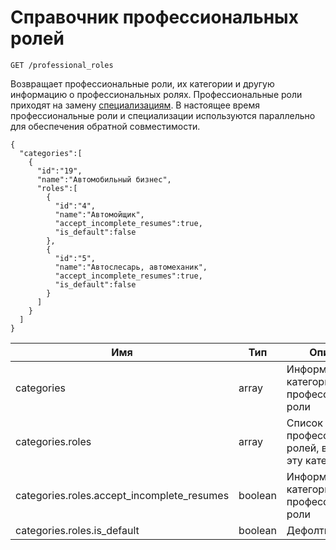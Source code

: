 # Справочник профессиональных ролей

`GET /professional_roles`

Возвращает профессиональные роли, их категории и другую информацию о профессиональных ролях. Профессиональные роли приходят на замену [специализациям](specializations.md). 
В настоящее время профессиональные роли и специализации используются параллельно для обеспечения обратной совместимости.

```json5
{
  "categories":[
    {
      "id":"19",
      "name":"Автомобильный бизнес",
      "roles":[
        {
          "id":"4",
          "name":"Автомойщик",
          "accept_incomplete_resumes":true,
          "is_default":false
        },
        {
          "id":"5",
          "name":"Автослесарь, автомеханик",
          "accept_incomplete_resumes":true,
          "is_default":false
        }
      ]
    }
  ]
}
```

Имя | Тип | Описание
 --- | --- | ---
categories | array | Информация о категории профессиональной роли
categories.roles | array | Список профессиональных ролей, входящих в эту категорию
categories.roles.accept_incomplete_resumes | boolean | Информация о категории профессиональной роли
categories.roles.is_default | boolean | Дефолтная роль

